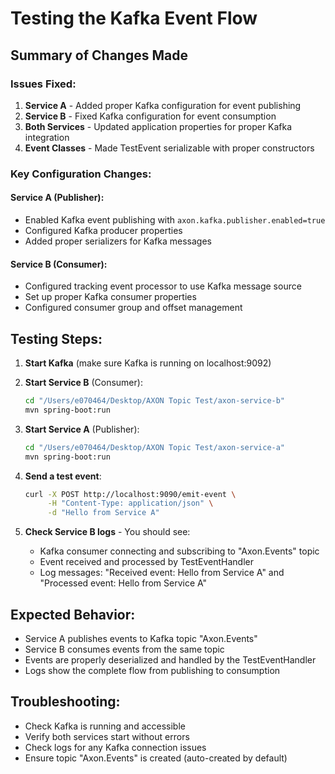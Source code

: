 # Testing the Kafka Event Flow

## Summary of Changes Made

### Issues Fixed:
1. **Service A** - Added proper Kafka configuration for event publishing
2. **Service B** - Fixed Kafka configuration for event consumption
3. **Both Services** - Updated application properties for proper Kafka integration
4. **Event Classes** - Made TestEvent serializable with proper constructors

### Key Configuration Changes:

#### Service A (Publisher):
- Enabled Kafka event publishing with `axon.kafka.publisher.enabled=true`
- Configured Kafka producer properties
- Added proper serializers for Kafka messages

#### Service B (Consumer):
- Configured tracking event processor to use Kafka message source
- Set up proper Kafka consumer properties
- Configured consumer group and offset management

## Testing Steps:

1. **Start Kafka** (make sure Kafka is running on localhost:9092)

2. **Start Service B** (Consumer):
   ```bash
   cd "/Users/e070464/Desktop/AXON Topic Test/axon-service-b"
   mvn spring-boot:run
   ```

3. **Start Service A** (Publisher):
   ```bash
   cd "/Users/e070464/Desktop/AXON Topic Test/axon-service-a"
   mvn spring-boot:run
   ```

4. **Send a test event**:
   ```bash
   curl -X POST http://localhost:9090/emit-event \
        -H "Content-Type: application/json" \
        -d "Hello from Service A"
   ```

5. **Check Service B logs** - You should see:
   - Kafka consumer connecting and subscribing to "Axon.Events" topic
   - Event received and processed by TestEventHandler
   - Log messages: "Received event: Hello from Service A" and "Processed event: Hello from Service A"

## Expected Behavior:
- Service A publishes events to Kafka topic "Axon.Events"
- Service B consumes events from the same topic
- Events are properly deserialized and handled by the TestEventHandler
- Logs show the complete flow from publishing to consumption

## Troubleshooting:
- Check Kafka is running and accessible
- Verify both services start without errors
- Check logs for any Kafka connection issues
- Ensure topic "Axon.Events" is created (auto-created by default)